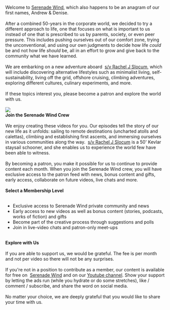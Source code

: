 Welcome to&nbsp;<a href="https://www.serenadewind.com/" target="_blank">Serenade Wind</a>, which also happens to be an anagram of our first names, Andrew & Denise.<br>
<br>
After a combined 50-years in the corporate world, we decided to try a different approach to life, one that focuses on what is important to us instead of one that is prescribed to us by parents, society, or even peer pressure. This includes pushing ourselves out of our comfort zone, trying the unconventional, and using our own judgments to decide how life 
<em>could</em> be and not how life <em>should</em> be, all in an effort to grow and give back to the community what we have learned.<br>
<br>
We are embarking on a new adventure aboard&nbsp;
<a href="https://www.serenadewind.com/about-rachel-j-slocum/">s/v Rachel J Slocum</a>, which will include discovering alternative lifestyles such as minimalist living, self-sustainability, living off the grid, offshore cruising, climbing adventures, exploring different cultures, culinary experiments, and more.<br>
<br>
If these topics interest you, please become a patron and explore the world with us.&nbsp;
<strong><br>
<br>
<img src="https://slocum.surge.sh/xlarge/rjs-aloft-mast.jpg"><br>
Join the Serenade Wind Crew</strong><br>
<br>
We enjoy creating these videos for you. Our episodes tell the story of our new life as it unfolds: sailing to remote destinations (uncharted atolls and calettas), climbing and establishing first ascents, and immersing ourselves in various communities along the way.&nbsp;
<a href="https://www.serenadewind.com/about-rachel-j-slocum/">s/v Rachel J Slocum</a> is a 50' Kevlar staysail schooner, and she enables us to experience the world few have been able to witness.<br>
<br>
By becoming a patron, you make it possible for us to continue to provide content each month. When you join the Serenade Wind crew, you will have exclusive access to the patron feed with news, bonus content and gifts, early access, collaborate on future videos, live chats and more.
<br>
<br>
<strong>Select a Membership Level<br>
<br>
</strong>
<ul>
	<li>Exclusive access to Serenade Wind private community and news</li>
	<li>Early access to new videos as well as bonus content (stories, podcasts, works of fiction) and gifts</li>
	<li>Become part of the creative process through suggestions and polls</li>
	<li>Join in live-video chats and patron-only meet-ups&nbsp;</li>
</ul>
<strong><br>
Explore with Us
<br>
</strong><br>
If you are able to support us, we would be grateful. The fee is per month and not per video so there will not be any surprises.&nbsp;
<br>
<br>
If you're not in a position to contribute as a member, our content is available for free on&nbsp;
<a href="https://www.serenadewind.com" target="_blank">Serenade Wind</a> and on our&nbsp;<a href="https://www.youtube.com/channel/UCzWV4eWypP_s2AzRsCqZ3Kw" target="_blank">Youtube channel</a>. Show your support by letting the ads run (while you hydrate or do some stretches), like / comment / subscribe, and share the word on social media.<br>
<br>
No matter your choice, we are deeply grateful that you would like to share your time with us.
<br>
<br>
&nbsp; &nbsp;